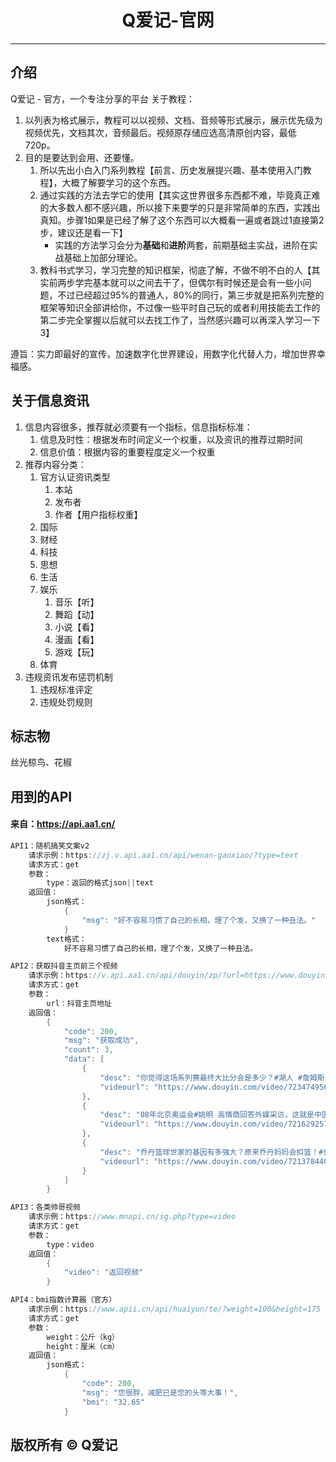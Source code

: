 # <center>Q爱记-官网</center>

---

## 介绍
Q爱记 - 官方，一个专注分享的平台
关于教程：
1. 以列表为格式展示，教程可以以视频、文档、音频等形式展示，展示优先级为视频优先，文档其次，音频最后。视频原存储应选高清原创内容，最低720p。
2. 目的是要达到会用、还要懂。
    1. 所以先出小白入门系列教程【前言、历史发展提兴趣、基本使用入门教程】，大概了解要学习的这个东西。
    2. 通过实践的方法去学它的使用【其实这世界很多东西都不难，毕竟真正难的大多数人都不感兴趣，所以接下来要学的只是非常简单的东西，实践出真知。步骤1如果是已经了解了这个东西可以大概看一遍或者跳过1直接第2步，建议还是看一下】
        + 实践的方法学习会分为**基础**和**进阶**两套，前期基础主实战，进阶在实战基础上加部分理论。
    3. 教科书式学习，学习完整的知识框架，彻底了解，不做不明不白的人【其实前两步学完基本就可以之间去干了，但偶尔有时候还是会有一些小问题，不过已经超过95%的普通人，80%的同行，第三步就是把系列完整的框架等知识全部讲给你，不过像一些平时自己玩的或者利用技能去工作的第二步完全掌握以后就可以去找工作了，当然感兴趣可以再深入学习一下3】

遵旨：实力即最好的宣传，加速数字化世界建设，用数字化代替人力，增加世界幸福感。

## 关于信息资讯
1. 信息内容很多，推荐就必须要有一个指标，信息指标标准：
    1. 信息及时性：根据发布时间定义一个权重，以及资讯的推荐过期时间
    2. 信息价值：根据内容的重要程度定义一个权重
2. 推荐内容分类：
    1. 官方认证资讯类型
        1. 本站
        2. 发布者
        3. 作者【用户指标权重】
    2. 国际
    3. 财经
    4. 科技
    5. 思想
    6. 生活
    7. 娱乐
        1. 音乐【听】
        2. 舞蹈【动】
        3. 小说【看】
        4. 漫画【看】
        5. 游戏【玩】
    8. 体育
3. 违规资讯发布惩罚机制
    1. 违规标准评定
    2. 违规处罚规则

## 标志物
丝光椋鸟、花椒

## 用到的API
#### 来自：https://api.aa1.cn/
```cs
API1：随机搞笑文案v2
    请求示例：https://zj.v.api.aa1.cn/api/wenan-gaoxiao/?type=text
    请求方式：get
    参数：
        type：返回的格式json||text
    返回值：
        json格式：
            {
                "msg": "好不容易习惯了自己的长相，理了个发，又换了一种丑法。"
            }
        text格式：
            好不容易习惯了自己的长相，理了个发，又换了一种丑法。
```
```cs
API2：获取抖音主页前三个视频
    请求示例：https://v.api.aa1.cn/api/douyin/zp/?url=https://www.douyin.com/user/MS4wLjABAAAAKlLQ6XV_1dKsI1YIVYYbdsOosl2vDOG_CH23hF3Ofa0
    请求方式：get
    参数：
        url：抖音主页地址
    返回值：
        {
            "code": 200,
            "msg": "获取成功",
            "count": 3,
            "data": [
                {
                    "desc": "你觉得这场系列赛最终大比分会是多少？#湖人 #詹姆斯",
                    "videourl": "https://www.douyin.com/video/7234749568917753123"
                },
                {
                    "desc": "08年北京奥运会#姚明 高情商回答外媒采访，这就是中国的精神面貌！#中国男篮",
                    "videourl": "https://www.douyin.com/video/7216292579736964352"
                },
                {
                    "desc": "乔丹篮球世家的基因有多强大？原来乔丹妈妈会扣篮！#乔丹 #搞笑nba #篮球",
                    "videourl": "https://www.douyin.com/video/7213784406459272459"
                }
            ]
        }
```
```cs
API3：各类帅哥视频
    请求示例：https://www.mnapi.cn/sg.php?type=video
    请求方式：get
    参数：
        type：video
    返回值：
        {
            "video": "返回视频"
        }
```
```cs
API4：bmi指数计算器（官方）
    请求示例：https://www.apii.cn/api/huaiyun/te/?weight=100&height=175
    请求方式：get
    参数：
        weight：公斤（kg）
        height：厘米（cm）
    返回值：
        json格式：
            {
                "code": 200,
                "msg": "您很胖，减肥已是您的头等大事！",
                "bmi": "32.65"
            }
```

## 版权所有 © Q爱记